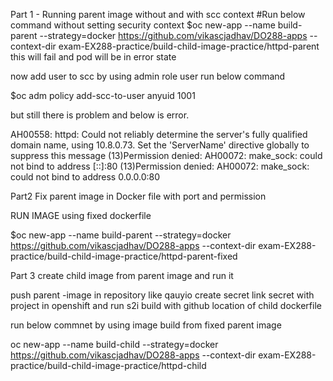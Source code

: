 
Part 1 - Running parent image without and with scc context
#Run below command without setting security context
$oc new-app --name build-parent --strategy=docker  https://github.com/vikascjadhav/DO288-apps --context-dir exam-EX288-practice/build-child-image-practice/httpd-parent
 this will fail and pod will be in error state

now add user to scc by using admin role user run below command

$oc adm policy add-scc-to-user anyuid 1001

but still there is problem and below is error.

 AH00558: httpd: Could not reliably determine the server's fully qualified domain name, using 10.8.0.73. Set the 'ServerName' directive globally to suppress this message
 (13)Permission denied: AH00072: make_sock: could not bind to address [::]:80
 (13)Permission denied: AH00072: make_sock: could not bind to address 0.0.0.0:80

Part2 Fix parent image in Docker file with port and permission

RUN IMAGE
using fixed dockerfile

$oc new-app --name build-parent --strategy=docker  https://github.com/vikascjadhav/DO288-apps --context-dir exam-EX288-practice/build-child-image-practice/httpd-parent-fixed



Part 3 create child image from parent image and run it 

 push parent -image in repository like qauyio
 create secret link secret with project in openshift and run s2i build with github location of child dockerfile

run below commnet by using image build from fixed parent image 


oc new-app --name build-child --strategy=docker  https://github.com/vikascjadhav/DO288-apps --context-dir exam-EX288-practice/build-child-image-practice/httpd-child



